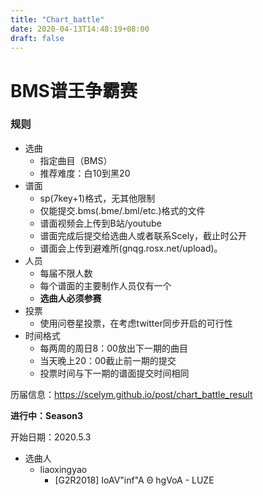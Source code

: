 ```yaml
---
title: "Chart_battle"
date: 2020-04-13T14:48:19+08:00
draft: false
---
```


# BMS谱王争霸赛
<!--more-->
### 规则
- 选曲
    - 指定曲目（BMS）
    - 推荐难度：白10到黑20
- 谱面
    - sp(7key+1)格式，无其他限制
    - 仅能提交.bms(.bme/.bml/etc.)格式的文件
    - 谱面视频会上传到B站/youtube
    - 谱面完成后提交给选曲人或者联系Scely，截止时公开
    - 谱面会上传到避难所(gnqg.rosx.net/upload)。
- 人员
    - 每届不限人数
    - 每个谱面的主要制作人员仅有一个
    - __选曲人必须参赛__
- 投票
    - 使用问卷星投票，在考虑twitter同步开启的可行性
- 时间格式
    - 每两周的周日8：00放出下一期的曲目
    - 当天晚上20：00截止前一期的提交
    - 投票时间与下一期的谱面提交时间相同


历届信息：https://scelym.github.io/post/chart_battle_result

__进行中：Season3__

开始日期：2020.5.3
- 选曲人
    - liaoxingyao
      - [G2R2018] IoAV"inf"A Θ hgVoA - LUZE
<!--hide>
- 预览视频
    - [bilibili](https://www.bilibili.com/video/BV1FQ4y1N7bt/)
    - [youtube](https://www.youtube.com/watch?v=d4fqAumQwZ0&list=PLoVkWZAryTbh1b3ldbvZ80DLd6RbFaNdL)
- 投票
    - https://www.wjx.cn/jq/73478959.aspx
- 下载
    - [04288](http://gnqg.rosx.net/upload/upload.cgi?get=04288)
    - [onedrive](https://cosmiccat-my.sharepoint.com/:f:/g/personal/hakula_cosmiccat_net/Erh1uQQ8-bpDrlkbjIJSNuIBlFtc18vJaC10-3kjbdQrCw?e=c3pzP8)
